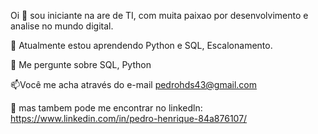 Oi 👋 sou iniciante na are de TI, com muita 
paixao por desenvolvimento e analise  no mundo digital.

🌱 Atualmente estou aprendendo Python e SQL, Escalonamento.

💬 Me pergunte sobre SQL, Python

📫Você me acha através do e-mail pedrohds43@gmail.com

📄 mas tambem pode me encontrar no linkedln: https://www.linkedin.com/in/pedro-henrique-84a876107/


